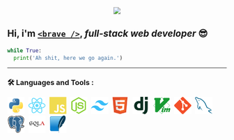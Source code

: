 <div id="header" align="center">
  <img src="https://media1.giphy.com/media/X43G5mWHLs8Imkv9Aa/giphy.gif?cid=ecf05e47k5yjvr6zwlcq90p8zw7324w4yz28p6x9s81qra58&rid=giphy.gif&ct=ts" width="200"/>
</div>

## **Hi, i'm** [`<brave />`](https://t.me/bravelzt), _full-stack web developer_ :sunglasses:

```python
while True:
  print('Ah shit, here we go again.')
```

---

### :hammer_and_wrench: Languages and Tools :

<div>
  <img src="https://raw.githubusercontent.com/devicons/devicon/master/icons/python/python-original.svg" title="Python" alt="Python" width="40" height="40"/>&nbsp;
  <img src="https://raw.githubusercontent.com/devicons/devicon/master/icons/react/react-original.svg" title="React" alt="React" width="40" height="40"/>&nbsp;
  <img src="https://raw.githubusercontent.com/devicons/devicon/master/icons/javascript/javascript-plain.svg" title="Javascript" alt="Javascript" width="40" height="40"/>&nbsp;
  <img src="https://raw.githubusercontent.com/devicons/devicon/master/icons/nodejs/nodejs-original.svg" title="Html" alt="Html" width="40" height="40"/>&nbsp;
  <img src="https://raw.githubusercontent.com/devicons/devicon/master/icons/tailwindcss/tailwindcss-plain.svg" title="Tailwindcss" alt="Tailwindcss" width="40" height="40"/>&nbsp;
  <img src="https://raw.githubusercontent.com/devicons/devicon/master/icons/html5/html5-original.svg" title="Html" alt="Html" width="40" height="40"/>&nbsp;
  <img src="https://raw.githubusercontent.com/devicons/devicon/master/icons/django/django-plain.svg" title="Html" alt="Html" width="40" height="40"/>&nbsp;
  <img src="https://raw.githubusercontent.com/devicons/devicon/master/icons/vim/vim-plain.svg" title="Neovim" alt="Neovim" width="40" height="40"/>&nbsp;
  <!-- <img src="https://raw.githubusercontent.com/devicons/devicon/master/icons/github/github-original.svg" title="Html" alt="Html" width="40" height="40"/>&nbsp; -->
  <img src="https://raw.githubusercontent.com/devicons/devicon/master/icons/git/git-original.svg" title="Html" alt="Html" width="40" height="40"/>&nbsp;
  <img src="https://raw.githubusercontent.com/devicons/devicon/master/icons/mysql/mysql-original.svg" title="Html" alt="Html" width="40" height="40"/>&nbsp;
  <img src="https://raw.githubusercontent.com/devicons/devicon/master/icons/postgresql/postgresql-original.svg" title="Html" alt="Html" width="40" height="40"/>&nbsp;
  <img src="https://raw.githubusercontent.com/devicons/devicon/master/icons/sqlalchemy/sqlalchemy-original.svg" title="Html" alt="Html" width="40" height="40"/>&nbsp;
  <img src="https://raw.githubusercontent.com/devicons/devicon/master/icons/sqlite/sqlite-original.svg" title="Html" alt="Html" width="40" height="40"/>&nbsp;
</div>

